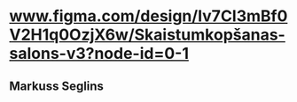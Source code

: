 # www.figma.com/design/Iv7CI3mBf0V2H1q0OzjX6w/Skaistumkopšanas-salons-v3?node-id=0-1
## Markuss Seglins ###

